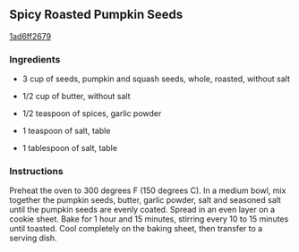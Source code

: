 ## Spicy Roasted Pumpkin Seeds

[1ad6ff2679](http://allrecipes.com/recipe/spicy-roasted-pumpkin-seeds/)

### Ingredients

 - 3 cup of seeds, pumpkin and squash seeds, whole, roasted, without salt

 - 1/2 cup of butter, without salt

 - 1/2 teaspoon of spices, garlic powder

 - 1 teaspoon of salt, table

 - 1 tablespoon of salt, table

### Instructions

Preheat the oven to 300 degrees F (150 degrees C). In a medium bowl, mix together the pumpkin seeds, butter, garlic powder, salt and seasoned salt until the pumpkin seeds are evenly coated. Spread in an even layer on a cookie sheet. Bake for 1 hour and 15 minutes, stirring every 10 to 15 minutes until toasted. Cool completely on the baking sheet, then transfer to a serving dish.